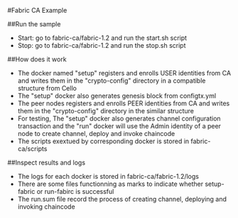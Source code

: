 #Fabric CA Example

##Run the sample
* Start: go to fabric-ca/fabric-1.2 and run the start.sh script
* Stop:  go to fabric-ca/fabric-1.2 and run the stop.sh script

##How does it work
 * The docker named "setup" registers and enrolls USER identities from CA and writes them in the "crypto-config" directory in a compatible structure from Cello
 * The "setup" docker also generates genesis block from configtx.yml
 * The peer nodes registers and enrolls PEER identities from CA and writes them in the "crypto-config" directory in the similar structure
 * For testing, The "setup" docker also generates channel configuration transaction and the "run" docker will use the Admin identity of a peer node to create channel, deploy and invoke chaincode
 * The scripts exextued by corresponding docker is stored in fabric-ca/scripts

##Inspect results and logs
 * The logs for each docker is stored in fabric-ca/fabric-1.2/logs
 * There are some files functionning as marks to indicate whether setup-fabric or run-fabirc is successful
 * The run.sum file record the process of creating channel, deploying and invoking chaincode

